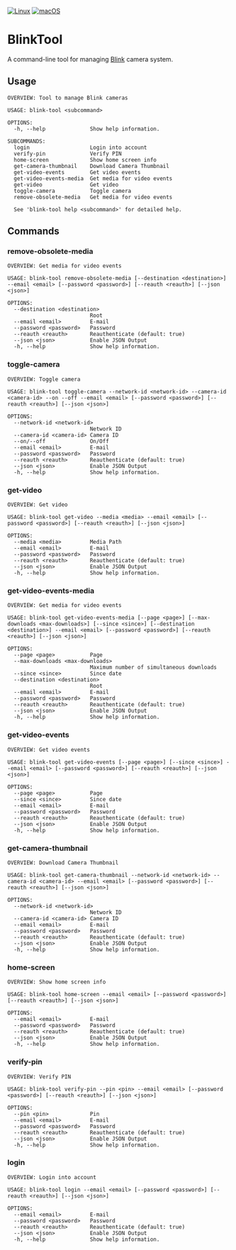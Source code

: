 [//]: # (DON'T MODIFY: This file is generated from template at "./Building/Templates/README-template.md".)

[![Linux][gh-linux-badge]][gh-linux-actions]
[![macOS][gh-macos-badge]][gh-macos-actions]

# BlinkTool

A command-line tool for managing [Blink](https://blinkforhome.com) camera system.

[gh-linux-actions]: https://github.com/grigorye/BlinkTool/actions?query=workflow%3ALinux
[gh-macos-actions]: https://github.com/grigorye/BlinkTool/actions?query=workflow%3AmacOS
[gh-linux-badge]: https://github.com/grigorye/BlinkTool/workflows/Linux/badge.svg
[gh-macos-badge]: https://github.com/grigorye/BlinkTool/workflows/macOS/badge.svg

[//]: # (Usage.md)

## Usage
```
OVERVIEW: Tool to manage Blink cameras

USAGE: blink-tool <subcommand>

OPTIONS:
  -h, --help              Show help information.

SUBCOMMANDS:
  login                   Login into account
  verify-pin              Verify PIN
  home-screen             Show home screen info
  get-camera-thumbnail    Download Camera Thumbnail
  get-video-events        Get video events
  get-video-events-media  Get media for video events
  get-video               Get video
  toggle-camera           Toggle camera
  remove-obsolete-media   Get media for video events

  See 'blink-tool help <subcommand>' for detailed help.
```

## Commands
### remove-obsolete-media

```
OVERVIEW: Get media for video events

USAGE: blink-tool remove-obsolete-media [--destination <destination>] --email <email> [--password <password>] [--reauth <reauth>] [--json <json>]

OPTIONS:
  --destination <destination>
                          Root
  --email <email>         E-mail
  --password <password>   Password
  --reauth <reauth>       Reauthenticate (default: true)
  --json <json>           Enable JSON Output
  -h, --help              Show help information.
```
### toggle-camera

```
OVERVIEW: Toggle camera

USAGE: blink-tool toggle-camera --network-id <network-id> --camera-id <camera-id> --on --off --email <email> [--password <password>] [--reauth <reauth>] [--json <json>]

OPTIONS:
  --network-id <network-id>
                          Network ID
  --camera-id <camera-id> Camera ID
  --on/--off              On/Off
  --email <email>         E-mail
  --password <password>   Password
  --reauth <reauth>       Reauthenticate (default: true)
  --json <json>           Enable JSON Output
  -h, --help              Show help information.
```
### get-video

```
OVERVIEW: Get video

USAGE: blink-tool get-video --media <media> --email <email> [--password <password>] [--reauth <reauth>] [--json <json>]

OPTIONS:
  --media <media>         Media Path
  --email <email>         E-mail
  --password <password>   Password
  --reauth <reauth>       Reauthenticate (default: true)
  --json <json>           Enable JSON Output
  -h, --help              Show help information.
```
### get-video-events-media

```
OVERVIEW: Get media for video events

USAGE: blink-tool get-video-events-media [--page <page>] [--max-downloads <max-downloads>] [--since <since>] [--destination <destination>] --email <email> [--password <password>] [--reauth <reauth>] [--json <json>]

OPTIONS:
  --page <page>           Page
  --max-downloads <max-downloads>
                          Maximum number of simultaneous downloads
  --since <since>         Since date
  --destination <destination>
                          Root
  --email <email>         E-mail
  --password <password>   Password
  --reauth <reauth>       Reauthenticate (default: true)
  --json <json>           Enable JSON Output
  -h, --help              Show help information.
```
### get-video-events

```
OVERVIEW: Get video events

USAGE: blink-tool get-video-events [--page <page>] [--since <since>] --email <email> [--password <password>] [--reauth <reauth>] [--json <json>]

OPTIONS:
  --page <page>           Page
  --since <since>         Since date
  --email <email>         E-mail
  --password <password>   Password
  --reauth <reauth>       Reauthenticate (default: true)
  --json <json>           Enable JSON Output
  -h, --help              Show help information.
```
### get-camera-thumbnail

```
OVERVIEW: Download Camera Thumbnail

USAGE: blink-tool get-camera-thumbnail --network-id <network-id> --camera-id <camera-id> --email <email> [--password <password>] [--reauth <reauth>] [--json <json>]

OPTIONS:
  --network-id <network-id>
                          Network ID
  --camera-id <camera-id> Camera ID
  --email <email>         E-mail
  --password <password>   Password
  --reauth <reauth>       Reauthenticate (default: true)
  --json <json>           Enable JSON Output
  -h, --help              Show help information.
```
### home-screen

```
OVERVIEW: Show home screen info

USAGE: blink-tool home-screen --email <email> [--password <password>] [--reauth <reauth>] [--json <json>]

OPTIONS:
  --email <email>         E-mail
  --password <password>   Password
  --reauth <reauth>       Reauthenticate (default: true)
  --json <json>           Enable JSON Output
  -h, --help              Show help information.
```
### verify-pin

```
OVERVIEW: Verify PIN

USAGE: blink-tool verify-pin --pin <pin> --email <email> [--password <password>] [--reauth <reauth>] [--json <json>]

OPTIONS:
  --pin <pin>             Pin
  --email <email>         E-mail
  --password <password>   Password
  --reauth <reauth>       Reauthenticate (default: true)
  --json <json>           Enable JSON Output
  -h, --help              Show help information.
```
### login

```
OVERVIEW: Login into account

USAGE: blink-tool login --email <email> [--password <password>] [--reauth <reauth>] [--json <json>]

OPTIONS:
  --email <email>         E-mail
  --password <password>   Password
  --reauth <reauth>       Reauthenticate (default: true)
  --json <json>           Enable JSON Output
  -h, --help              Show help information.
```
